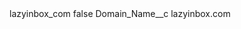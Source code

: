 <?xml version="1.0" encoding="UTF-8"?>
<CustomMetadata xmlns="http://soap.sforce.com/2006/04/metadata" xmlns:xsi="http://www.w3.org/2001/XMLSchema-instance" xmlns:xsd="http://www.w3.org/2001/XMLSchema">
    <label>lazyinbox_com</label>
    <protected>false</protected>
    <values>
        <field>Domain_Name__c</field>
        <value xsi:type="xsd:string">lazyinbox.com</value>
    </values>
</CustomMetadata>
